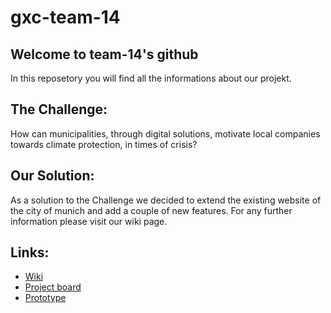 # gxc-team-14
## Welcome to team-14's github

In this reposetory you will find all the informations about our projekt.

## The Challenge:
How can municipalities, through digital solutions, motivate local companies towards climate protection, in times of crisis?

## Our Solution:
As a solution to the Challenge we decided to extend the existing website of the city of munich and add a couple of new features.
For any further information please visit our wiki page.


## Links:

 - [Wiki](https://github.com/gxc-international-innovation-challenge/gxc-team-14/wiki)
 - [Project board](https://github.com/gxc-international-innovation-challenge/gxc-team-14/projects/2)
 - [Prototype](https://www.figma.com/file/AFYO4BxsyWpzYN91IBWSIz/GXC-Colors?node-id=0%3A1)

